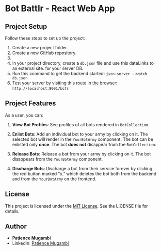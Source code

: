# Bot Battlr - React Web App

## Project Setup

Follow these steps to set up the project:

1. Create a new project folder.
2. Create a new GitHub repository.
3. 
5. In your project directory, create a `db.json` file and use this dataLinks to an external site. for your server DB.
6. Run this command to get the backend started: `json-server --watch db.json`
7. Test your server by visiting this route in the browser: `http://localhost:8001/bots`

## Project Features

As a user, you can:

1. **View Bot Profiles**: See profiles of all bots rendered in `BotCollection`.

2. **Enlist Bots**: Add an individual bot to your army by clicking on it. The selected bot will render in the `YourBotArmy` component. The bot can be enlisted only **once**. The bot **does not** disappear from the `BotCollection`.

3. **Release Bots**: Release a bot from your army by clicking on it. The bot disappears from the `YourBotArmy` component.

4. **Discharge Bots**: Discharge a bot from their service forever by clicking the red button marked "x," which deletes the bot both from the backend and from the `YourBotArmy` on the frontend.

## License

This project is licensed under the [MIT License](LICENSE). See the LICENSE file for details.

## Author

- **Patience Mugambi**
- LinkedIn: [Patience Mugambi](https://www.linkedin.com/feed/)
